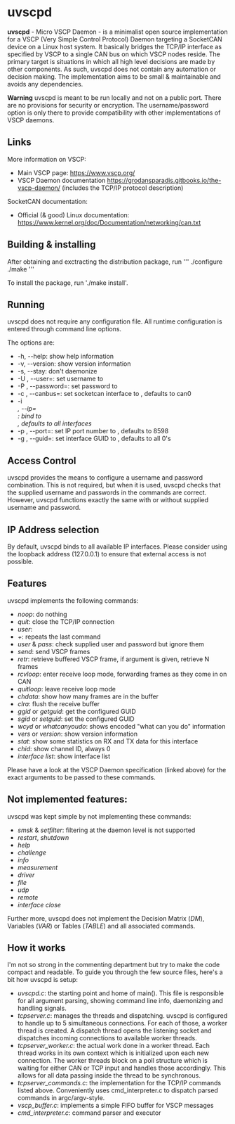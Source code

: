 # uvscpd

**uvscpd** - Micro VSCP Daemon - is a minimalist open source implementation for
a VSCP (Very Simple Control Protocol) Daemon targeting a SocketCAN device on a
Linux host system. It basically bridges the TCP/IP interface as specified by
VSCP to a single CAN bus on which VSCP nodes reside.
The primary target is situations in which all high level decisions are made by
other components. As such, uvscpd does not contain any automation or decision
making.
The implementation aims to be small & maintainable and avoids any dependencies.

**Warning**
uvscpd is meant to be run locally and not on a public port. There are no
provisions for security or encryption. The username/password option is only
there to provide compatibility with other implementations of VSCP daemons.

## Links
More information on VSCP:
- Main VSCP page: <https://www.vscp.org/>
- VSCP Daemon documentation <https://grodansparadis.gitbooks.io/the-vscp-daemon/>
(includes the TCP/IP protocol description)

SocketCAN documentation:
- Official (& good) Linux documentation: <https://www.kernel.org/doc/Documentation/networking/can.txt>

## Building & installing
After obtaining and exctracting the distribution package, run
'''
./configure
./make
'''

To install the package, run './make install'.

## Running
uvscpd does not require any configuration file. All runtime configuration is
entered through command line options.

The options are:
- -h, --help: show help information
- -v, --version: show version information
- -s, --stay: don't daemonize
- -U <usr>, --user=<usr>: set username to <usr>
- -P <pwd>, --password=<pwd>: set password to <pwd>
- -c <can>, --canbus=<can>: set socketcan interface to <can>, defaults to can0
- -i <address>, --ip=<address>: bind to <address>, defaults to all interfaces
- -p <N>, --port=<N>: set IP port number to <N>, defaults to 8598
- -g <GUID>, --guid=<GUID>: set interface GUID to <GUID>, defaults to all 0's

## Access Control
uvscpd provides the means to configure a username and password combination.
This is not required, but when it is used, uvscpd checks that the supplied
username and passwords in the commands are correct. However, uvscpd functions
exactly the same with or without supplied username and password.

## IP Address selection
By default, uvscpd binds to all available IP interfaces. Please consider using
the loopback address (127.0.0.1) to ensure that external access is not possible.

## Features
uvscpd implements the following commands:
- *noop*: do nothing
- *quit*: close the TCP/IP connection
- *user*:
- *+*: repeats the last command
- *user* & *pass*: check supplied user and password but ignore them
- *send*: send VSCP frames
- *retr*: retrieve buffered VSCP frame, if argument is given, retrieve N frames
- *rcvloop*: enter receive loop mode, forwarding frames as they come in on CAN
- *quitloop*: leave receive loop mode
- *chdata*: show how many frames are in the buffer
- *clra*: flush the receive buffer
- *ggid* or *getguid*: get the configured GUID
- *sgid* or *setguid*: set the configured GUID
- *wcyd* or *whatcanyoudo*: shows encoded "what can you do" information
- *vers* or *version*: show version information
- *stat*: show some statistics on RX and TX data for this interface
- *chid*: show channel ID, always 0
- *interface list*: show interface list

Please have a look at the VSCP Daemon specification (linked above) for the exact
arguments to be passed to these commands.

## Not implemented features:
uvscpd was kept simple by not implementing these commands:
- *smsk* & *setfilter*: filtering at the daemon level is not supported
- *restart*, *shutdown*
- *help*
- *challenge*
- *info*
- *measurement*
- *driver*
- *file*
- *udp*
- *remote*
- *interface close*

Further more, uvscpd does not implement the Decision Matrix (*DM*), Variables
(*VAR*) or Tables (*TABLE*) and all associated commands.

## How it works
I'm not so strong in the commenting department but try to make the code compact
and readable. To guide you through the few source files, here's a bit how
uvscpd is setup:

- *uvscpd.c*: the starting point and home of main(). This file is responsible
for all argument parsing, showing command line info, daemonizing and handling
signals.
- *tcpserver.c*: manages the threads and dispatching. uvscpd is configured
to handle up to 5 simultaneous connections. For each of those, a worker thread
is created. A dispatch thread opens the listening socket and dispatches
incoming connections to available worker threads.   
- *tcpserver_worker.c*: the actual work done in a worker thread. Each thread
works in its own context which is initialized upon each new connection.
The worker threads block on a poll structure which is waiting for either CAN or
TCP input and handles those accordingly. This allows for all data passing
inside the thread to be synchronous.
- *tcpserver_commands.c*: the implementation for the TCP/IP commands listed
above. Conveniently uses cmd_interpreter.c to dispatch parsed commands in
argc/argv-style.
- *vscp_buffer.c*: implements a simple FIFO buffer for VSCP messages
- *cmd_interpreter.c*: command parser and executor
